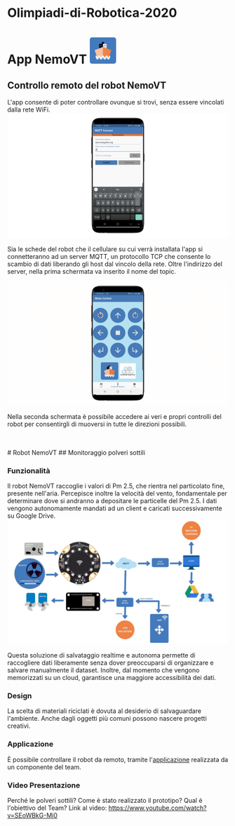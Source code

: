 # Olimpiadi-di-Robotica-2020

<h1> App NemoVT <img src="https://github.com/JohnatanHale/NemoVT-motor-control-app/blob/master/icon/icon.png" alt="logo" width=60px/>  </h1>

## Controllo remoto del robot NemoVT
L'app consente di poter controllare ovunque si trovi, senza essere vincolati dalla rete WiFi.
<img src="https://github.com/JohnatanHale/NemoVT-motor-control-app/blob/master/screenshots/screen-1.gif" alt="screen"/>
<p>Sia le schede del robot che il cellulare su cui verrà installata l'app si connetteranno ad un server MQTT, un protocollo TCP che consente lo scambio di dati liberando gli host dal vincolo della rete. Oltre l'indirizzo del server, nella prima schermata va inserito il nome del topic.</p>
<img src="https://github.com/JohnatanHale/NemoVT-motor-control-app/blob/master/screenshots/screen-2.gif" alt="screen"/>
<p>Nella seconda schermata è possibile accedere ai veri e propri controlli del robot per consentirgli di muoversi in tutte le direzioni possibili.</p>
<br><br>
# Robot NemoVT
## Monitoraggio polveri sottili

### Funzionalità
Il robot NemoVT raccoglie i valori di Pm 2.5, che rientra nel particolato fine, presente nell'aria.
Percepisce inoltre la velocità del vento, fondamentale per determinare dove si andranno a depositare le particelle del Pm 2.5.
I dati vengono autonomamente mandati ad un client e caricati successivamente su Google Drive.
![diagramma di stati](https://github.com/JohnatanHale/NemoVT-robot-scripts/blob/master/images/diagramma_di_stati.png)

Questa soluzione di salvataggio realtime e autonoma permette di raccogliere dati liberamente senza dover preoccuparsi di organizzare e salvare manualmente il dataset.
Inoltre, dal momento che vengono memorizzati su un cloud, garantisce una maggiore accessibilità dei dati.

### Design
La scelta di materiali riciclati è dovuta al desiderio di salvaguardare l'ambiente.
Anche dagli oggetti più comuni possono nascere progetti creativi.

### Applicazione
È possibile controllare il robot da remoto, tramite l'[applicazione](https://github.com/JohnatanHale/NemoVT-motor-control-app)
realizzata da un componente del team.

### Video Presentazione
Perché le polveri sottili? Come è stato realizzato il prototipo? Qual è l'obiettivo del Team?
Link al video: https://www.youtube.com/watch?v=SEoWBkG-Mi0
